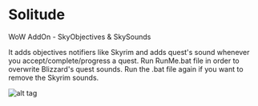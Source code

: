 # Solitude
WoW AddOn - SkyObjectives &amp; SkySounds

It adds objectives notifiers like Skyrim and adds quest's sound whenever you accept/complete/progress a quest.
Run RunMe.bat file in order to overwrite Blizzard's quest sounds. Run the .bat file again if you want to remove the Skyrim sounds.

![alt tag](http://i.imgur.com/dVYgZuW.jpg "Solitude")
